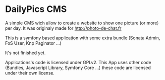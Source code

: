 DailyPics CMS
=============

A simple CMS wich allow to create a website to show one picture (or more) per day.
It was originaly made for http://photo-de-chat.fr

This is a symfony based application with some extra bundle (Sonata Admin, FoS User, Knp Paginator ...)

It's not finished yet.

Applications's code is licensed under GPLv2.
This App uses other code (Bundles, Javascript Library, Symfony Core ...) these code are licensed under their own license.
